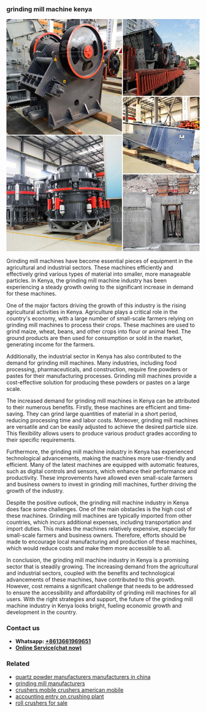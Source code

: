 <h3>grinding mill machine kenya</h3><img src='1706755831.jpg' alt=''><p>Grinding mill machines have become essential pieces of equipment in the agricultural and industrial sectors. These machines efficiently and effectively grind various types of material into smaller, more manageable particles. In Kenya, the grinding mill machine industry has been experiencing a steady growth owing to the significant increase in demand for these machines.</p><p>One of the major factors driving the growth of this industry is the rising agricultural activities in Kenya. Agriculture plays a critical role in the country's economy, with a large number of small-scale farmers relying on grinding mill machines to process their crops. These machines are used to grind maize, wheat, beans, and other crops into flour or animal feed. The ground products are then used for consumption or sold in the market, generating income for the farmers.</p><p>Additionally, the industrial sector in Kenya has also contributed to the demand for grinding mill machines. Many industries, including food processing, pharmaceuticals, and construction, require fine powders or pastes for their manufacturing processes. Grinding mill machines provide a cost-effective solution for producing these powders or pastes on a large scale.</p><p>The increased demand for grinding mill machines in Kenya can be attributed to their numerous benefits. Firstly, these machines are efficient and time-saving. They can grind large quantities of material in a short period, reducing processing time and labor costs. Moreover, grinding mill machines are versatile and can be easily adjusted to achieve the desired particle size. This flexibility allows users to produce various product grades according to their specific requirements.</p><p>Furthermore, the grinding mill machine industry in Kenya has experienced technological advancements, making the machines more user-friendly and efficient. Many of the latest machines are equipped with automatic features, such as digital controls and sensors, which enhance their performance and productivity. These improvements have allowed even small-scale farmers and business owners to invest in grinding mill machines, further driving the growth of the industry.</p><p>Despite the positive outlook, the grinding mill machine industry in Kenya does face some challenges. One of the main obstacles is the high cost of these machines. Grinding mill machines are typically imported from other countries, which incurs additional expenses, including transportation and import duties. This makes the machines relatively expensive, especially for small-scale farmers and business owners. Therefore, efforts should be made to encourage local manufacturing and production of these machines, which would reduce costs and make them more accessible to all.</p><p>In conclusion, the grinding mill machine industry in Kenya is a promising sector that is steadily growing. The increasing demand from the agricultural and industrial sectors, coupled with the benefits and technological advancements of these machines, have contributed to this growth. However, cost remains a significant challenge that needs to be addressed to ensure the accessibility and affordability of grinding mill machines for all users. With the right strategies and support, the future of the grinding mill machine industry in Kenya looks bright, fueling economic growth and development in the country.</p><h3>Contact us</h3><ul><li><strong>Whatsapp:&nbsp;<a href="https://wa.me/8613661969651">+8613661969651</a></strong></li><li><a href="https://swt.shibang-china.com/?git&amp;zhl&amp;grinding mill machine kenya"><strong>Online Service(chat now)</strong></a></li></ul><h3>Related</h3><ul><li><a href='quartz powder manufacturers manufacturers in china.md'>quartz powder manufacturers manufacturers in china</a></li><li><a href='grinding mill manufacturers.md'>grinding mill manufacturers</a></li><li><a href='crushers mobile crushers american mobile.md'>crushers mobile crushers american mobile</a></li><li><a href='accounting entry on crushing plant.md'>accounting entry on crushing plant</a></li><li><a href='roll crushers for sale.md'>roll crushers for sale</a></li></ul>
